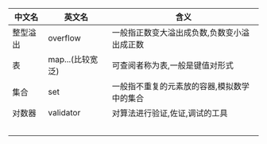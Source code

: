 | 中文名   | 英文名           | 含义                                        |
| -------- | ---------------- | ------------------------------------------- |
| 整型溢出 | overflow         | 一般指正数变大溢出成负数,负数变小溢出成正数 |
| 表       | map...(比较宽泛) | 可查阅者称为表,一般是键值对形式             |
| 集合     | set              | 一般指不重复的元素放的容器,模拟数学中的集合 |
| 对数器   | validator        | 对算法进行验证,佐证,调试的工具              |
|          |                  |                                             |
|          |                  |                                             |
|          |                  |                                             |
|          |                  |                                             |
|          |                  |                                             |

